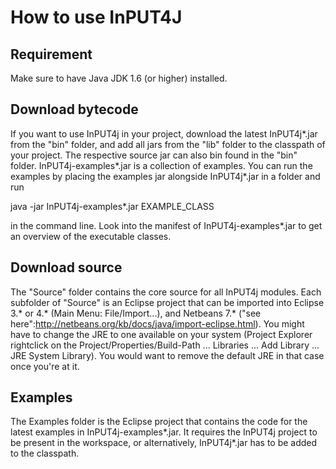 # How to use InPUT4J

## Requirement
Make sure to have Java JDK 1.6 (or higher) installed.

## Download bytecode

If you want to use InPUT4j in your project, download the latest InPUT4j*.jar from the "bin" folder, and add all jars from the "lib" folder to the classpath of your project.
The respective source jar can also bin found in the "bin" folder. InPUT4j-examples*.jar is a collection of examples. You can run the examples by placing the examples jar alongside InPUT4j*.jar in a folder and run

java -jar InPUT4j-examples*.jar EXAMPLE_CLASS

in the command line. Look into the manifest of InPUT4j-examples*.jar to get an overview of the executable classes.

## Download source

The "Source" folder contains the core source for all InPUT4j modules. Each subfolder of "Source" is an Eclipse project that can be imported into Eclipse 3.* or 4.* (Main Menu: File/Import...), and Netbeans 7.* ("see here":http://netbeans.org/kb/docs/java/import-eclipse.html). You might have to change the JRE to one available on your system (Project Explorer rightclick on the Project/Properties/Build-Path ... Libraries ... Add Library ... JRE System Library). You would want to remove the default JRE in that case once you're at it.

## Examples
The Examples folder is the Eclipse project that contains the code for the latest examples in InPUT4j-examples*.jar. It requires the InPUT4j project to be present in the workspace, or alternatively, InPUT4j*.jar has to be added to the classpath.
